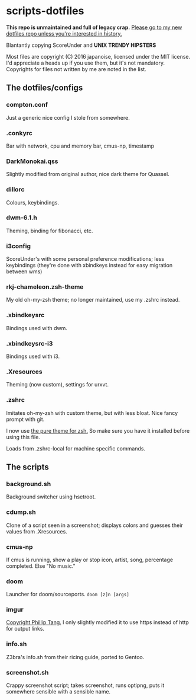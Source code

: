 # scripts-dotfiles

**This repo is unmaintained and full of legacy crap.**
[Please go to my new dotfiles repo unless you're interested in
history.](https://github.com/japanoise/neo-dotfiles)

Blantantly copying ScoreUnder and **UNIX TRENDY HIPSTERS**

Most files are copyright (C) 2016 japanoise, licensed under the MIT license. I'd
appreciate a heads up if you use them, but it's not mandatory. Copyrights for
files not written by me are noted in the list.

## The dotfiles/configs
### compton.conf
Just a generic nice config I stole from somewhere.

### .conkyrc
Bar with network, cpu and memory bar, cmus-np, timestamp

### DarkMonokai.qss
Slightly modified from original author, nice dark theme for Quassel.

### dillorc
Colours, keybindings.

### dwm-6.1.h
Theming, binding for fibonacci, etc.

### i3config
ScoreUnder's with some personal preference modifications; less keybindings
(they're done with xbindkeys instead for easy migration between wms)

### rkj-chameleon.zsh-theme
My old oh-my-zsh theme; no longer maintained, use my .zshrc instead.

### .xbindkeysrc
Bindings used with dwm.

### .xbindkeysrc-i3
Bindings used with i3.

### .Xresources
Theming (now custom), settings for urxvt.

### .zshrc
Imitates oh-my-zsh with custom theme, but with less bloat. Nice fancy prompt
with git.

I now use [the pure theme for zsh.](https://github.com/sindresorhus/pure) So
make sure you have it installed before using this file.

Loads from .zshrc-local for machine specific commands.

## The scripts
### background.sh
Background switcher using hsetroot.

### cdump.sh
Clone of a script seen in a screenshot; displays colors and guesses their
values from .Xresources.

### cmus-np
If cmus is running, show a play or stop icon, artist, song, percentage
completed. Else "No music."

### doom
Launcher for doom/sourceports. `doom [z]n [args]`

### imgur
[Copyright Phillip Tang.](https://github.com/tangphillip/Imgur-Uploader) I
only slightly modified it to use https instead of http for output links.

### info.sh
Z3bra's info.sh from their ricing guide, ported to Gentoo.

### screenshot.sh
Crappy screenshot script; takes screenshot, runs optipng, puts it somewhere
sensible with a sensible name.
